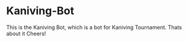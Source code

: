 # Kaniving-Bot
This is the Kaniving Bot, which is a bot for Kaniving Tournament. Thats about it
Cheers!
